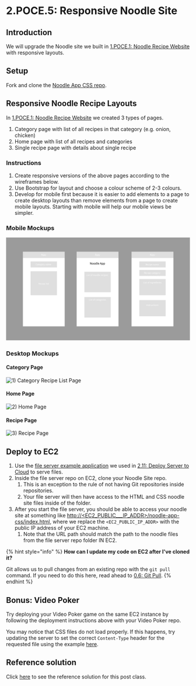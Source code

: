 # 2.POCE.5: Responsive Noodle Site

## Introduction

We will upgrade the Noodle site we built in [1.POCE.1: Noodle Recipe Website](../../1-1-frontend-basics/1.poce-post-class-exercises/1.poce.1-noodles.md) with responsive layouts.

## Setup

Fork and clone the [Noodle App CSS repo](https://github.com/rocketacademy/noodle-app-css).

## Responsive Noodle Recipe Layouts

In [1.POCE.1: Noodle Recipe Website](../../1-1-frontend-basics/1.poce-post-class-exercises/1.poce.1-noodles.md) we created 3 types of pages.

1. Category page with list of all recipes in that category (e.g. onion, chicken)
2. Home page with list of all recipes and categories
3. Single recipe page with details about single recipe

### Instructions

1. Create responsive versions of the above pages according to the wireframes below.
2. Use Bootstrap for layout and choose a colour scheme of 2-3 colours.
3. Develop for mobile first because it is easier to add elements to a page to create desktop layouts than remove elements from a page to create mobile layouts. Starting with mobile will help our mobile views be simpler.

### Mobile Mockups

![From left to right: 1) Category Recipe List Page, 2) Home Page, 3) Recipe Page.](../../.gitbook/assets/screen-shot-2020-11-08-at-11.56.38-pm.png)

### Desktop Mockups

#### Category Page

![1) Category Recipe List Page](../../.gitbook/assets/noodle\_app\_desktop-2.png)

#### Home Page

![2) Home Page](../../.gitbook/assets/noodle\_app\_desktop-3.png)

#### Recipe Page

![3) Recipe Page](../../.gitbook/assets/noodle\_app\_desktop.png)

## Deploy to EC2

1. Use the [file server example application](https://github.com/rocketacademy/file-server-example-bootcamp) we used in [2.11: Deploy Server to Cloud](../2.11-deploy-server-to-cloud.md) to serve files.
2. Inside the file server repo on EC2, clone your Noodle Site repo.
   1. This is an exception to the rule of not having Git repositories inside repositories.
   2. Your file server will then have access to the HTML and CSS noodle site files inside of the folder.
3. After you start the file server, you should be able to access your noodle site at something like [http://\<EC2\_PUBLIC\_\_\_IP\_ADDR>/noodle-app-css/index.html](http://18.234.213.11/noode-app-css/index.html), where we replace the `<EC2_PUBLIC_IP_ADDR>` with the public IP address of your EC2 machine.
   1. Note that the URL path should match the path to the noodle files from the file server repo folder IN EC2.

{% hint style="info" %}
**How can I update my code on EC2 after I've cloned it?**

Git allows us to pull changes from an existing repo with the `git pull` command. If you need to do this here, read ahead to [0.6: Git Pull](../../0-0-language-and-tooling/0.5-advanced-git/0.5.1-git-pull.md).
{% endhint %}

## Bonus: Video Poker

Try deploying your Video Poker game on the same EC2 instance by following the deployment instructions above with your Video Poker repo.

You may notice that CSS files do not load properly. If this happens, try updating the server to set the correct `Content-Type` header for the requested file using the example [here](https://developer.mozilla.org/en-US/docs/Learn/Server-side/Node\_server\_without\_framework).

## Reference solution

Click [here](https://github.com/rocketacademy/noodle-app-css/tree/solution-bootstrap) to see the reference solution for this post class.
